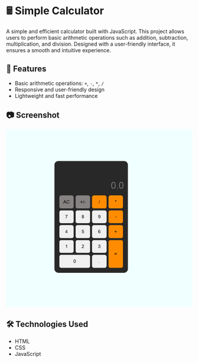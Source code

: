 # 🖩 Simple Calculator

A simple and efficient calculator built with JavaScript. This project allows users to perform basic arithmetic operations such as addition, subtraction, multiplication, and division. Designed with a user-friendly interface, it ensures a smooth and intuitive experience.

## 🚀 Features

- Basic arithmetic operations: `+`, `-`, `*`, `/`
- Responsive and user-friendly design
- Lightweight and fast performance

## 📷 Screenshot

![Calculator Screenshot](style/img/screenshot.png)


## 🛠️ Technologies Used

- HTML
- CSS
- JavaScript

##
